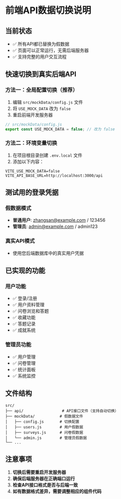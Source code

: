 # 前端API数据切换说明

## 当前状态
- ✅ 所有API都已替换为假数据
- ✅ 页面可以正常运行，无需后端服务器
- ✅ 支持完整的用户交互流程

## 快速切换到真实后端API

### 方法一：全局配置切换（推荐）
1. 编辑 `src/mockData/config.js` 文件
2. 将 `USE_MOCK_DATA` 改为 `false`
3. 重启前端开发服务器

```javascript
// src/mockData/config.js
export const USE_MOCK_DATA = false; // 改为 false
```

### 方法二：环境变量切换
1. 在项目根目录创建 `.env.local` 文件
2. 添加以下内容：
```
VITE_USE_MOCK_DATA=false
VITE_API_BASE_URL=http://localhost:3000/api
```

## 测试用的登录凭据

### 假数据模式
- **普通用户**: zhangsan@example.com / 123456
- **管理员**: admin@example.com / admin123

### 真实API模式
- 使用您后端数据库中的真实用户凭据

## 已实现的功能

### 用户功能
- ✅ 登录/注册
- ✅ 用户资料管理
- ✅ 问卷浏览和答题
- ✅ 收藏功能
- ✅ 答题记录
- ✅ 成就系统

### 管理员功能
- ✅ 用户管理
- ✅ 问卷管理
- ✅ 统计面板
- ✅ 系统监控

## 文件结构
```
src/
├── api/                 # API接口文件（支持自动切换）
├── mockData/           # 假数据文件
│   ├── config.js       # 切换配置
│   ├── users.js        # 用户假数据
│   ├── surveys.js      # 问卷假数据
│   └── admin.js        # 管理员假数据
└── ...
```

## 注意事项

1. **切换后需要重启开发服务器**
2. **确保后端服务器在正确端口运行**
3. **检查API接口格式是否与后端一致**
4. **如有数据格式差异，需要调整相应的组件代码**